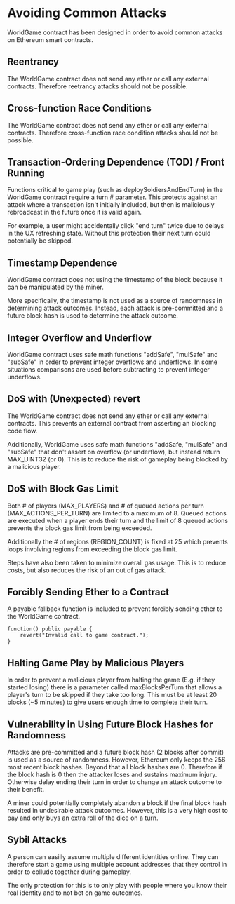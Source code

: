 # Avoiding Common Attacks
WorldGame contract has been designed in order to avoid common attacks on Ethereum smart contracts.

## Reentrancy
The WorldGame contract does not send any ether or call any external contracts. Therefore reetrancy attacks should not be possible. 

## Cross-function Race Conditions
The WorldGame contract does not send any ether or call any external contracts. Therefore cross-function race condition attacks should not be possible.

## Transaction-Ordering Dependence (TOD) / Front Running
Functions critical to game play (such as deploySoldiersAndEndTurn) in the WorldGame contract require a turn # parameter.  This protects against an attack where a transaction isn't initially included, but then is maliciously rebroadcast in the future once it is valid again.

For example, a user might accidentally click "end turn" twice due to delays in the UX refreshing state.  Without this protection their next turn could potentially be skipped.

## Timestamp Dependence
WorldGame contract does not using the timestamp of the block because it can be manipulated by the miner.  

More specifically, the timestamp is not used as a source of randomness in determining attack outcomes. Instead, each attack is pre-committed and a future block hash is used to determine the attack outcome.

## Integer Overflow and Underflow
WorldGame contract uses safe math functions "addSafe", "mulSafe" and "subSafe" in order to prevent integer overflows and underflows.  In some situations comparisons are used before subtracting to prevent integer underflows. 

## DoS with (Unexpected) revert
The WorldGame contract does not send any ether or call any external contracts.  This prevents an external contract from asserting an blocking code flow.

Additionally, WorldGame uses safe math functions "addSafe, "mulSafe" and "subSafe" that don't assert on overflow (or underflow), but instead return MAX_UINT32 (or 0).  This is to reduce the risk of gameplay being blocked by a malicious player.

## DoS with Block Gas Limit
Both # of players (MAX_PLAYERS) and # of queued actions per turn (MAX_ACTIONS_PER_TURN) are limited to a maximum of 8.  Queued actions are executed when a player ends their turn and the limit of 8 queued actions prevents the block gas limit from being exceeded.

Additionally the # of regions (REGION_COUNT) is fixed at 25 which prevents loops involving regions from exceeding the block gas limit.

Steps have also been taken to minimize overall gas usage.  This is to reduce costs, but also reduces the risk of an out of gas attack.

## Forcibly Sending Ether to a Contract
A payable fallback function is included to prevent forcibly sending ether to the WorldGame contract.
```
function() public payable {
    revert("Invalid call to game contract.");
}
```

## Halting Game Play by Malicious Players
In order to prevent a malicious player from halting the game (E.g. if they started losing) there is a parameter called maxBlocksPerTurn that allows a player's turn to be skipped if they take too long.  This must be at least 20 blocks (~5 minutes) to give users enough time to complete their turn.

## Vulnerability in Using Future Block Hashes for Randomness
Attacks are pre-committed and a future block hash (2 blocks after commit) is used as a source of randomness.  However, Ethereum only keeps the 256 most recent block hashes.  Beyond that all block hashes are 0.  Therefore if the block hash is 0 then the attacker loses and sustains maximum injury.  Otherwise delay ending their turn in order to change an attack outcome to their benefit. 

A miner could potentially completely abandon a block if the final block hash resulted in undesirable attack outcomes.  However, this is a very high cost to pay and only buys an extra roll of the dice on a turn.

## Sybil Attacks
A person can easilly assume multiple different identities online.  They can therefore start a game using multiple account addresses that they control in order to collude together during gameplay.

The only protection for this is to only play with people where you know their real identity and to not bet on game outcomes.

